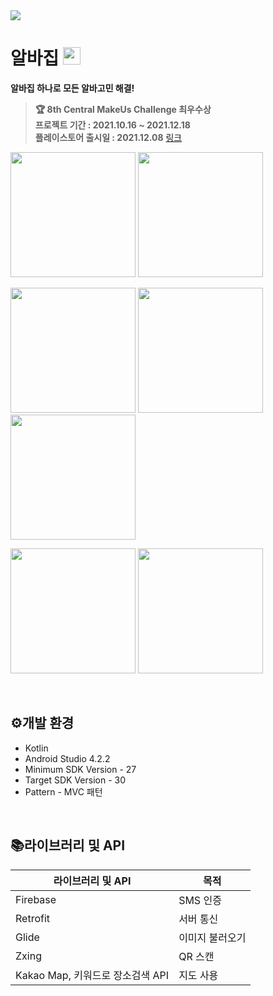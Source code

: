<img src="https://user-images.githubusercontent.com/77331348/147330664-dd72fe57-5495-405b-a366-915275a2f197.png">

<br>

# 알바집 <img width=28px src=https://user-images.githubusercontent.com/77331348/147331005-2307bf7d-4c5e-4d69-8464-6977effa384c.png>

**알바집 하나로 모든 알바고민 해결!**

> **🏆 8th Central MakeUs Challenge 최우수상**  
> **프로젝트 기간 : 2021.10.16 ~ 2021.12.18**  
> **플레이스토어 출시일 : 2021.12.08** [링크](https://play.google.com/store/apps/details?id=com.playground.albazip)


<img src="https://user-images.githubusercontent.com/77331348/147329232-31535d65-a638-4fff-9910-24632db8eebb.png" width="200"> <img src="https://user-images.githubusercontent.com/77331348/147329240-e798eb08-d9d1-44da-8b81-39352b3c389e.png" width="200">

<img src="https://user-images.githubusercontent.com/77331348/147329242-ecde97d8-fb0a-4415-a1b2-247a5469a1ab.png" width="200"> <img src="https://user-images.githubusercontent.com/77331348/147329246-dbcb27a2-cb36-444f-a0cc-7d2176e5f1e5.png" width="200"> <img src="https://user-images.githubusercontent.com/77331348/147329250-312b7641-97fc-4438-816f-c53ced50e383.png" width="200">

<img src="https://user-images.githubusercontent.com/77331348/147329252-40afe62e-bab8-4ea9-98c0-58bda1f58d52.png" width="200"> <img src="https://user-images.githubusercontent.com/77331348/149387746-4da043de-0330-41a6-9ec9-fa16f627ffda.png" width="200"> 

<br>


## ⚙개발 환경

- Kotlin
- Android Studio 4.2.2
- Minimum SDK Version - 27
- Target SDK Version - 30
- Pattern - MVC 패턴

<br>

## 📚라이브러리 및 API

| 라이브러리 및 API | 목적 |
| --- | --- |
| Firebase | SMS 인증 |
| Retrofit | 서버 통신 |
| Glide | 이미지 불러오기 |
| Zxing | QR 스캔 |
| Kakao Map, 키워드로 장소검색 API | 지도 사용 |

<br>
